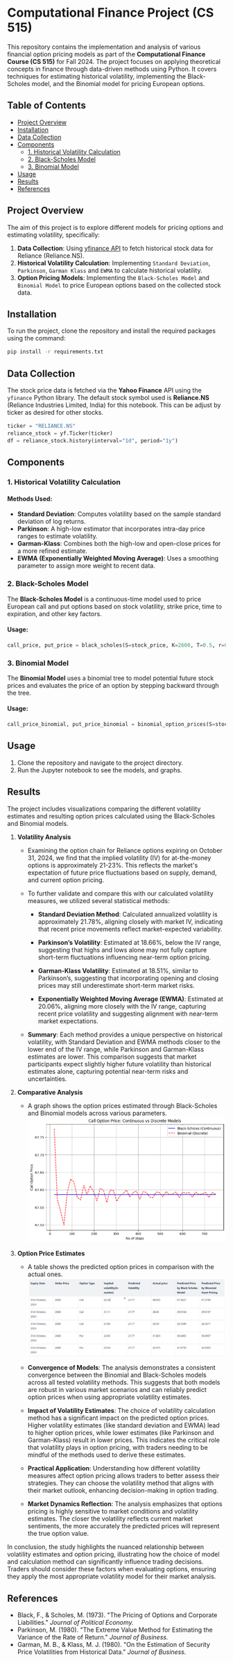 # Computational Finance Project (CS 515)

This repository contains the implementation and analysis of various financial option pricing models as part of the **Computational Finance Course (CS 515)** for Fall 2024. The project focuses on applying theoretical concepts in finance through data-driven methods using Python. It covers techniques for estimating historical volatility, implementing the Black-Scholes model, and the Binomial model for pricing European options.

## Table of Contents

- [Project Overview](#project-overview)
- [Installation](#installation)
- [Data Collection](#data-collection)
- [Components](#components)
    - [1. Historical Volatility Calculation](#1-historical-volatility-calculation)
    - [2. Black-Scholes Model](#2-black-scholes-model)
    - [3. Binomial Model](#3-binomial-model)
- [Usage](#usage)
- [Results](#results)
- [References](#references)

## Project Overview

The aim of this project is to explore different models for pricing options and estimating volatility, specifically:

1. **Data Collection**: Using [yfinance API](https://pypi.org/project/yfinance/) to fetch historical stock data for Reliance (Reliance.NS).
2. **Historical Volatility Calculation**: Implementing `Standard Deviation`, `Parkinson`, `Garman Klass` and `EWMA` to calculate historical volatility.
3. **Option Pricing Models**: Implementing the `Black-Scholes Model` and `Binomial Model` to price European options based on the collected stock data.

## Installation

To run the project, clone the repository and install the required packages using the command:

```bash
pip install -r requirements.txt
```

## Data Collection

The stock price data is fetched via the **Yahoo Finance** API using the `yfinance` Python library. The default stock symbol used is **Reliance.NS** (Reliance Industries Limited, India) for this notebook. This can be adjust by ticker as desired for other stocks.

```python
ticker = "RELIANCE.NS"
reliance_stock = yf.Ticker(ticker)
df = reliance_stock.history(interval="1d", period="1y")
```

## Components

### 1. Historical Volatility Calculation

#### Methods Used:

- **Standard Deviation**: Computes volatility based on the sample standard deviation of log returns.
- **Parkinson**: A high-low estimator that incorporates intra-day price ranges to estimate volatility.
- **Garman-Klass**: Combines both the high-low and open-close prices for a more refined estimate.
- **EWMA (Exponentially Weighted Moving Average)**: Uses a smoothing parameter to assign more weight to recent data.


### 2. Black-Scholes Model

The **Black-Scholes Model** is a continuous-time model used to price European call and put options based on stock volatility, strike price, time to expiration, and other key factors.

#### Usage:
```python
call_price, put_price = black_scholes(S=stock_price, K=2600, T=0.5, r=0.06, sigma=0.22)
```

### 3. Binomial Model

The **Binomial Model** uses a binomial tree to model potential future stock prices and evaluates the price of an option by stepping backward through the tree.

#### Usage:
```python
call_price_binomial, put_price_binomial = binomial_option_prices(S=stock_price, K=2600, T=0.5, r=0.06, sigma=0.22, steps=100)
```


## Usage

1. Clone the repository and navigate to the project directory.
2. Run the Jupyter notebook to see the models, and graphs.

## Results

The project includes visualizations comparing the different volatility estimates and resulting option prices calculated using the Black-Scholes and Binomial models.

1. **Volatility Analysis**  
   - Examining the option chain for Reliance options expiring on October 31, 2024, we find that the implied volatility (IV) for at-the-money options is approximately 21-23%. This reflects the market's expectation of future price fluctuations based on supply, demand, and current option pricing.
   - To further validate and compare this with our calculated volatility measures, we utilized several statistical methods:

      - **Standard Deviation Method**: Calculated annualized volatility is approximately 21.78%, aligning closely with market IV, indicating that recent price movements reflect market-expected variability.

      - **Parkinson’s Volatility**: Estimated at 18.66%, below the IV range, suggesting that highs and lows alone may not fully capture short-term fluctuations influencing near-term option pricing.

      - **Garman-Klass Volatility**: Estimated at 18.51%, similar to Parkinson’s, suggesting that incorporating opening and closing prices may still underestimate short-term market risks.

      - **Exponentially Weighted Moving Average (EWMA)**: Estimated at 20.06%, aligning more closely with the IV range, capturing recent price volatility and suggesting alignment with near-term market expectations.

   - **Summary**: Each method provides a unique perspective on historical volatility, with Standard Deviation and EWMA methods closer to the lower end of the IV range, while Parkinson and Garman-Klass estimates are lower. This comparison suggests that market participants expect slightly higher future volatility than historical estimates alone, capturing potential near-term risks and uncertainties.

2. **Comparative Analysis**  
   - A graph shows the option prices estimated through Black-Scholes and Binomial models across various parameters.
   ![Call Option Price vs time steps](call_option_price_vs_time_plot.png "Call Option Price (Continuous vs Discrete Models)")

3. **Option Price Estimates**  
   - A table shows the predicted option prices in comparison with the actual ones.
   ![Prediction Table](Predictions.jpeg "Option Price Prediction Table")
   - **Convergence of Models**: The analysis demonstrates a consistent convergence between the Binomial and Black-Scholes models across all tested volatility methods. This suggests that both models are robust in various market scenarios and can reliably predict option prices when using appropriate volatility estimates.

   - **Impact of Volatility Estimates**: The choice of volatility calculation method has a significant impact on the predicted option prices. Higher volatility estimates (like standard deviation and EWMA) lead to higher option prices, while lower estimates (like Parkinson and Garman-Klass) result in lower prices. This indicates the critical role that volatility plays in option pricing, with traders needing to be mindful of the methods used to derive these estimates.

   - **Practical Application**: Understanding how different volatility measures affect option pricing allows traders to better assess their strategies. They can choose the volatility method that aligns with their market outlook, enhancing decision-making in option trading.

   - **Market Dynamics Reflection**: The analysis emphasizes that options pricing is highly sensitive to market conditions and volatility estimates. The closer the volatility reflects current market sentiments, the more accurately the predicted prices will represent the true option value.

In conclusion, the study highlights the nuanced relationship between volatility estimates and option pricing, illustrating how the choice of model and calculation method can significantly influence trading decisions. Traders should consider these factors when evaluating options, ensuring they apply the most appropriate volatility model for their market analysis.


## References

- Black, F., & Scholes, M. (1973). "The Pricing of Options and Corporate Liabilities." *Journal of Political Economy.*
- Parkinson, M. (1980). "The Extreme Value Method for Estimating the Variance of the Rate of Return." *Journal of Business.*
- Garman, M. B., & Klass, M. J. (1980). "On the Estimation of Security Price Volatilities from Historical Data." *Journal of Business.*
